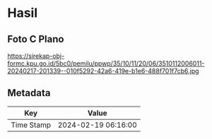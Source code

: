 # Hasil

## Foto C Plano

https://sirekap-obj-formc.kpu.go.id/5bc0/pemilu/ppwp/35/10/11/20/06/3510112006011-20240217-201339--010f5292-42a6-419e-b1e6-488f701f7cb6.jpg


## Metadata

| Key        | Value               |
| ---------- | ------------------- |
| Time Stamp | 2024-02-19 06:16:00 |



